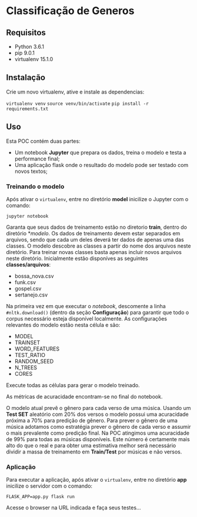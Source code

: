 # Classificação de Generos

## Requisitos

* Python 3.6.1
* pip 9.0.1 
* virtualenv 15.1.0

## Instalação

Crie um novo virtualenv, ative e instale as dependencias:

`virtualenv venv`
`source venv/bin/activate`
`pip install -r requirements.txt`

## Uso

Esta POC contém duas partes:

* Um notebook **Jupyter** que prepara os dados, treina o modelo e testa a performance final;
* Uma aplicação flask onde o resultado do modelo pode ser testado com novos textos;

### Treinando o modelo

Após ativar o `virtualenv`, entre no diretório **model** inicilize o Jupyter com o comando:

`jupyter notebook`

Garanta que seus dados de treinamento estão no diretorio **train**, dentro do diretório **modelo*.
Os dados de treinamento devem estar separados em arquivos, sendo que cada um deles deverá ter dados
de apenas uma das classes. O modelo descobre as classes a partir do nome dos arquivos neste diretório.
Para treinar novas classes basta apenas incluir novos arquivos neste diretório. Inicialmente estão 
disponíves as seguintes **classes/arquivos**:

* bossa_nova.csv
* funk.csv
* gospel.csv
* sertanejo.csv

Na primeira vez em que executar o *notebook*, descomente a linha `#nltk.download()` (dentro da seção 
**Configuração**) para garantir que todo o corpus necessário esteja disponível localmente. As configurações
relevantes do modelo estão nesta célula e são:

* MODEL
* TRAINSET
* WORD_FEATURES
* TEST_RATIO
* RANDOM_SEED
* N_TREES
* CORES

Execute todas as células para gerar o modelo treinado.

As métricas de acuracidade encontram-se no final do notebook.

O modelo atual prevê o gênero para cada verso de uma música. Usando um **Test SET** aleatório com 20% dos 
versos o modelo possui uma acuracidade próxima a 70% para predição de gênero. Para prever o gênero de 
uma música adotamos como estratégia prever o gênero de cada verso e assumir o mais prevalente como predição
final. Na POC atingimos uma acuracidade de 99% para todas as músicas disponíveis. Este número é certamente
mais alto do que o real e para obter uma estimativa melhor será necessário dividir a massa de treinamento em 
**Train/Test** por músicas e não versos.

### Aplicação

Para executar a aplicação, após ativar o `virtualenv`, entre no diretório **app** inicilize o servidor com
o comando:

`FLASK_APP=app.py flask run`

Acesse o browser na URL indicada e faça seus testes...